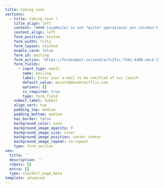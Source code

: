 ```yaml
---
title: Coming soon
sections:
  - title: Coming soon !
    title_align: left
    content: "#### LazyMailer is not *quite* operational yet.\n\nDon't miss out on the grand opening !\n\nEnter your mail below to be notified of the future of mailing \U0001F680\n\nWe won't use that data for anything else at all, we hate spam as much as you do.\n"
    content_align: left
    form_position: bottom
    form_width: fifty
    form_layout: stacked
    enable_card: false
    form_id: mailing
    form_action: 'https://formsubmit.io/send/ac7c2fcc-7561-4300-a4c4-170b5e7e1d58'
    form_fields:
      - input_type: email
        name: mailing
        label: Enter your e-mail to be notified of our launch
        default_value: mscott@dundermifflin.com
        options: []
        is_required: true
        type: form_field
    submit_label: Submit
    align_vert: top
    padding_top: medium
    padding_bottom: medium
    has_border: false
    background_color: none
    background_image_opacity: 0
    background_image_size: cover
    background_image_position: center center
    background_image_repeat: no-repeat
    type: form_section
seo:
  title: ''
  description: ''
  robots: []
  extra: []
  type: stackbit_page_meta
template: advanced
---
```

